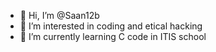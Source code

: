 - 👋 Hi, I’m @Saan12b
- 👀 I’m interested in coding and etical hacking
- 🌱 I’m currently learning C code in ITIS school

<!---
Saan12b is a ✨ special ✨ repository because its `README.md` (this file) appears on your GitHub profile.
You can click the Preview link to take a look at your changes.
--->

